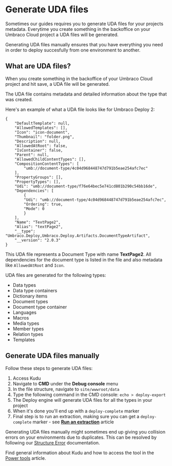 # Generate UDA files

Sometimes our guides requires you to generate UDA files for your projects metadata. Everytime you create something in the backoffice on your Umbraco Cloud project a UDA files will be generated.

Generating UDA files manually ensures that you have everything you need in order to deploy succesfully from one environment to another.

## What are UDA files?

When you create something in the backoffice of your Umbraco Cloud project and hit save, a UDA file will be generated.

The UDA file contains metadata and detailed information about the type that was created.

Here's an example of what a UDA file looks like for Umbraco Deploy 2:

    {
        "DefaultTemplate": null,
        "AllowedTemplates": [],
        "Icon": "icon-document",
        "Thumbnail": "folder.png",
        "Description": null,
        "AllowedAtRoot": false,
        "IsContainer": false,
        "Parent": null,
        "AllowedChildContentTypes": [],
        "CompositionContentTypes": [
            "umb://document-type/4c04d968448747d791b5eae254afc7ec"
        ],
        "PropertyGroups": [],
        "PropertyTypes": [],
        "Udi": "umb://document-type/f76e64bec5e741cd801b290c54bb16de",
        "Dependencies": [
            {
            "Udi": "umb://document-type/4c04d968448747d791b5eae254afc7ec",
            "Ordering": true,
            "Mode": 0
            }
        ],
        "Name": "TextPage2",
        "Alias": "textPage2",
        "__type": "Umbraco.Deploy,Umbraco.Deploy.Artifacts.DocumentTypeArtifact",
        "__version": "2.0.3"
    }

This UDA file represents a Document Type with name **TextPage2**. All dependencies for the document type is listed in the file and also metadata like `AllowedAtRoot` and `Icon`.

UDA files are generated for the following types:

* Data types
* Data type containers
* Dictionary items
* Document types
* Document type container
* Languages
* Macros
* Media types
* Member types
* Relation types
* Templates

## Generate UDA files manually

Follow these steps to generate UDA files:

1. Access Kudu
2. Navigate to **CMD** under the **Debug console** menu
3. In the file structure, navigate to `site/wwwroot/data`
4. Type the following command in the CMD console: `echo > deploy-export`
5. The Deploy engine will generate UDA files for all the types in your project
6. When it's done you'll end up with a `deploy-complete` marker
7. Final step is to run an extraction, making sure you can get a `deploy-complete` marker - see [**Run an extraction**](../Manual-extractions) article

Generating UDA files manually might sometimes end up giving you collision errors on your environments due to duplicates. This can be resolved by following our [Structure Error](../../../Troubleshooting/Structure-Error) documentation.

Find general information about Kudu and how to access the tool in the [Power tools](../) article.